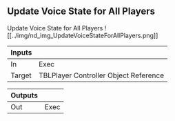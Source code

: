 ## Update Voice State for All Players
Update Voice State for All Players
![[../img/nd_img_UpdateVoiceStateForAllPlayers.png]]

|Inputs||
|--|--|
| In | Exec |
| Target | TBLPlayer Controller Object Reference |

|Outputs||
|--|--|
| Out | Exec |
